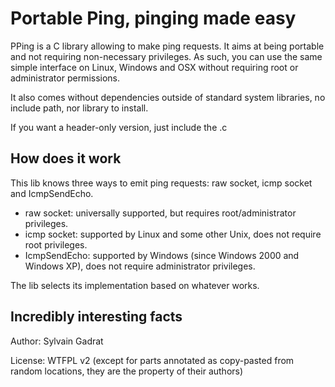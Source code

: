 Portable Ping, pinging made easy
================================

PPing is a C library allowing to make ping requests. It aims at being portable
and not requiring non-necessary privileges. As such, you can use the same
simple interface on Linux, Windows and OSX without requiring root or
administrator permissions.

It also comes without dependencies outside of standard system libraries,
no include path, nor library to install.

If you want a header-only version, just include the .c

How does it work
----------------

This lib knows three ways to emit ping requests: raw socket, icmp socket and IcmpSendEcho.

* raw socket: universally supported, but requires root/administrator privileges.
* icmp socket: supported by Linux and some other Unix, does not require root privileges.
* IcmpSendEcho: supported by Windows (since Windows 2000 and Windows XP), does not require administrator privileges.

The lib selects its implementation based on whatever works.

Incredibly interesting facts
----------------------------

Author: Sylvain Gadrat

License: WTFPL v2 (except for parts annotated as copy-pasted from random locations, they are the property of their authors)
